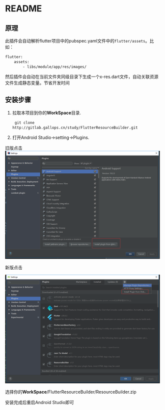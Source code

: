 # README #

## 原理

此插件会自动解析flutter项目中的pubspec.yaml文件中的`flutter/assets`。比如：

	flutter:
		assets:
			- libs/module/app/res/images/

然后插件会自动在当前文件夹同级目录下生成一个x-res.dart文件，自动关联资源文件生成静态变量。节省开发时间

## 安装步骤 ##

1. 拉取本项目到你的**WorkSpace**目录.

		git clone http://gitlab.gallops.cn/study/FlutterResourceBuilder.git

2. 打开Android Studio->setting->Plugins.

旧版点击
![](images/old_idea.png)

新版点击

![](images/new_idea.png)

选择你的**WorkSpace**/FlutterResourceBuilder/ResourceBuilder.zip

安装完成后重启Android Studio即可